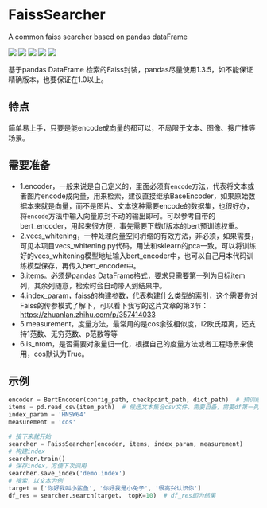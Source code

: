 # FaissSearcher
A common faiss searcher based on pandas dataFrame

[![](https://img.shields.io/badge/知乎-MECH-blue)](https://www.zhihu.com/people/ha-ha-ha-67-42-64)
![](https://img.shields.io/static/v1?label=tensorflow&message=2.3.2&color=orange)
![](https://img.shields.io/static/v1?label=faiss-cpu&message=1.7.x&color=maroon)
![](https://img.shields.io/static/v1?label=pandas&message=1.3.5&color=yellow)
![](https://img.shields.io/static/v1?label=bert4keras&message=0.10.8&color=silver)


基于pandas DataFrame 检索的Faiss封装，pandas尽量使用1.3.5，如不能保证精确版本，也要保证在1.0以上。
## 特点
简单易上手，只要是能encode成向量的都可以，不局限于文本、图像、搜广推等场景。

## 需要准备
  - 1.encoder，一般来说是自己定义的，里面必须有`encode`方法，代表将文本或者图片encode成向量，用来检索，建议直接继承BaseEncoder，如果原始数据本来就是向量，而不是图片、文本这种需要encode的数据集，也很好办，将`encode`方法中输入向量原封不动的输出即可。可以参考自带的bert_encoder，用起来很方便，事先需要下载tf版本的bert预训练权重。
  - 2.vecs_whitening，一种处理向量空间坍缩的有效方法，非必须，如果需要，可见本项目vecs_whitening.py代码，用法和sklearn的pca一致。可以将训练好的vecs_whitening模型地址输入bert_encoder中，也可以自己用本代码训练模型保存，再传入bert_encoder中。
  - 3.items。必须是pandas DataFrame格式，要求只需要第一列为目标item列，其余列随意，检索时会自动带入到结果中。
  - 4.index_param，faiss的构建参数，代表构建什么类型的索引，这个需要你对Faiss的传参模式了解下，可以看下我写的这片文章的第3节：https://zhuanlan.zhihu.com/p/357414033
  - 5.measurement，度量方法，最常用的是cos余弦相似度，l2欧氏距离，还支持1范数、无穷范数、p范数等等
  - 6.is_nrom，是否需要对象量归一化，根据自己的度量方法或者工程场景来使用，cos默认为True。

## 示例
```python
encoder = BertEncoder(config_path, checkpoint_path, dict_path)  # 预训练权重自己得准备好，也可以是自己写的encoder，必须有encode方法，建议直接继承base_encoder类来写
items = pd.read_csv(item_path)  # 候选文本集合csv文件，需要自备，需要df第一列是候选文本，其他列会在检索时自动带出。
index_param = 'HNSW64'
measurement = 'cos'

# 接下来就开始
searcher = FaissSearcher(encoder, items, index_param, measurement)
# 构建index
searcher.train()
# 保存index，方便下次调用
searcher.save_index('demo.index')
# 搜索，以文本为例
target = ['你好我叫小鲨鱼', '你好我是小兔子', '很高兴认识你']
df_res = searcher.search(target， topK=10)  # df_res即为结果
```
